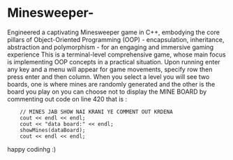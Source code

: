 # Minesweeper-
Engineered a captivating Minesweeper game in C++, embodying the core pillars of Object-Oriented Programming (OOP) - encapsulation, inheritance, abstraction and polymorphism - for an engaging and immersive gaming experience
This is a terminal-level comprehensive game, whose main focus is implementing OOP concepts in a practical situation.
Upon running enter any key and a menu will appear for game movements, specify row then press enter and then column.
When you select a level you will see two boards, one is where mines are randomly generated and the other is the board you play on
you can choose not to display the MINE BOARD by commenting out code on line 420 that is :

		// MINES JAB SHOW NAI KRANI YE COMMENT OUT KRDENA
		cout << endl << endl;
		cout << "data board:" << endl;
		showMines(dataBoard);
		cout << endl << endl;

  happy codinhg :)
